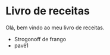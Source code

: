 <h1>Livro de receitas </h1>

Olá, bem vindo ao meu livro de receitas.

- Strogonoff de frango
- pavê1
